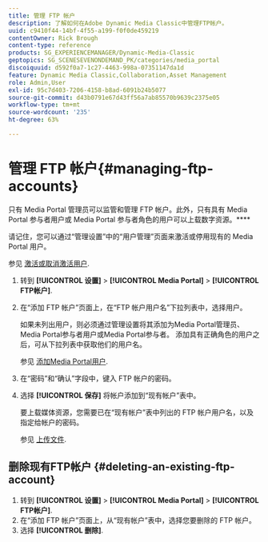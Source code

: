 ```yaml
---
title: 管理 FTP 帐户
description: 了解如何在Adobe Dynamic Media Classic中管理FTP帐户。
uuid: c9410f44-14bf-4f55-a199-f0f0de459219
contentOwner: Rick Brough
content-type: reference
products: SG_EXPERIENCEMANAGER/Dynamic-Media-Classic
geptopics: SG_SCENESEVENONDEMAND_PK/categories/media_portal
discoiquuid: d592f0a7-1c27-4463-998a-07351147da1d
feature: Dynamic Media Classic,Collaboration,Asset Management
role: Admin,User
exl-id: 95c7d403-7206-4158-b8ad-6091b24b5077
source-git-commit: d43b0791e67d43ff56a7ab85570b9639c2375e05
workflow-type: tm+mt
source-wordcount: '235'
ht-degree: 63%

---
```


# 管理 FTP 帐户{#managing-ftp-accounts}

只有 Media Portal 管理员可以监管和管理 FTP 帐户。此外，只有具有 Media Portal 参与者用户或 Media Portal 参与者角色的用户可以上载数字资源。****

请记住，您可以通过“管理设置”中的“用户管理”页面来激活或停用现有的 Media Portal 用户。

参见 [激活或取消激活用户](administration-setup.md#activating_or_deactivating_users).

1. 转到 **[!UICONTROL 设置]** > **[!UICONTROL Media Portal]** > **[!UICONTROL FTP帐户]**.
1. 在“添加 FTP 帐户”页面上，在“FTP 帐户用户名”下拉列表中，选择用户。

   如果未列出用户，则必须通过管理设置将其添加为Media Portal管理员、Media Portal参与者用户或Media Portal参与者。 添加具有正确角色的用户之后，可从下拉列表中获取他们的用户名。

   参见 [添加Media Portal用户](adding-media-portal-users.md#adding_a_media_portal_user).

1. 在“密码”和“确认”字段中，键入 FTP 帐户的密码。
1. 选择 **[!UICONTROL 保存]** 将帐户添加到“现有帐户”表中。

   要上载媒体资源，您需要已在“现有帐户”表中列出的 FTP 帐户用户名，以及指定给帐户的密码。

   参见 [上传文件](uploading-files.md#uploading_files).

## 删除现有FTP帐户 {#deleting-an-existing-ftp-account}

1. 转到 **[!UICONTROL 设置]** > **[!UICONTROL Media Portal]** > **[!UICONTROL FTP帐户]**.
1. 在“添加 FTP 帐户”页面上，从“现有帐户”表中，选择您要删除的 FTP 帐户。
1. 选择 **[!UICONTROL 删除]**.
